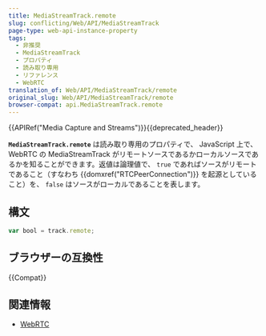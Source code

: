 ```yaml
---
title: MediaStreamTrack.remote
slug: conflicting/Web/API/MediaStreamTrack
page-type: web-api-instance-property
tags:
  - 非推奨
  - MediaStreamTrack
  - プロパティ
  - 読み取り専用
  - リファレンス
  - WebRTC
translation_of: Web/API/MediaStreamTrack/remote
original_slug: Web/API/MediaStreamTrack/remote
browser-compat: api.MediaStreamTrack.remote
---
```


{{APIRef("Media Capture and Streams")}}{{deprecated_header}}

**`MediaStreamTrack.remote`** は読み取り専用のプロパティで、 JavaScript 上で、 WebRTC の MediaStreamTrack がリモートソースであるかローカルソースであるかを知ることができます。返値は論理値で、 `true` であればソースがリモートであること（すなわち {{domxref("RTCPeerConnection")}} を起源としていること）を、 `false` はソースがローカルであることを表します。

## 構文

```js
var bool = track.remote;
```

## ブラウザーの互換性

{{Compat}}

## 関連情報

- [WebRTC](/en-US/docs/Web/API/WebRTC_API)
